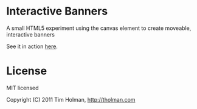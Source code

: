 # Interactive Banners

A small HTML5 experiment using the canvas element to create moveable, interactive banners

See it in action [here](http://tholman.com/experiments/html5/interactive-banners).

# License

MIT licensed

Copyright (C) 2011 Tim Holman, http://tholman.com

